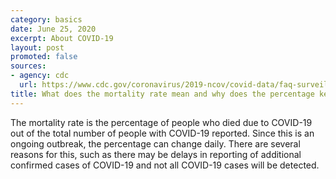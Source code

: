 ```yaml
---
category: basics
date: June 25, 2020
excerpt: About COVID-19
layout: post
promoted: false
sources:
- agency: cdc
  url: https://www.cdc.gov/coronavirus/2019-ncov/covid-data/faq-surveillance.html#Understanding-the-Data
title: What does the mortality rate mean and why does the percentage keep changing?
---
```


The mortality rate is the percentage of people who died due to COVID-19 out of the total number of people with COVID-19 reported. Since this is an ongoing outbreak, the percentage can change daily. There are several reasons for this, such as there may be delays in reporting of additional confirmed cases of COVID-19 and not all COVID-19 cases will be detected.